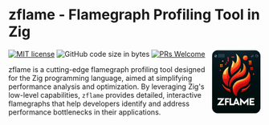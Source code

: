 # zflame - Flamegraph Profiling Tool in Zig
[![MIT license](https://img.shields.io/badge/license-MIT-blue.svg)](https://github.com/hendriknielaender/zflame/blob/HEAD/LICENSE)
![GitHub code size in bytes](https://img.shields.io/github/languages/code-size/hendriknielaender/zflame)
[![PRs Welcome](https://img.shields.io/badge/PRs-welcome-brightgreen.svg)](https://github.com/hendriknielaender/zflame/blob/HEAD/CONTRIBUTING.md)
<img src="logo.png" alt="zflame logo" align="right" width="20%"/>

zflame is a cutting-edge flamegraph profiling tool designed for the Zig programming language, aimed at simplifying performance analysis and optimization. By leveraging Zig's low-level capabilities, `zflame` provides detailed, interactive flamegraphs that help developers identify and address performance bottlenecks in their applications.

